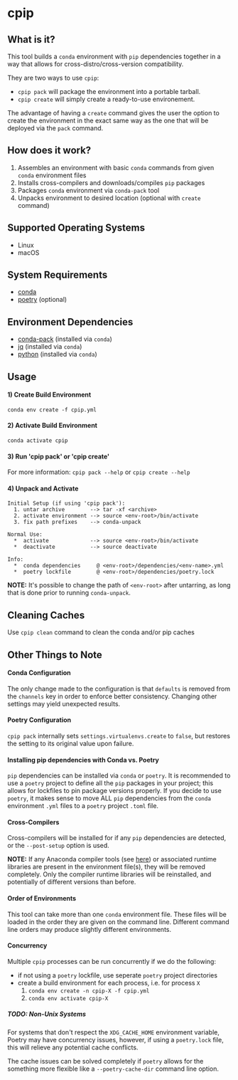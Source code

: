 # cpip

## What is it?
This tool builds a `conda` environment with `pip` dependencies together
in a way that allows for cross-distro/cross-version compatibility.

They are two ways to use `cpip`:

- `cpip pack` will package the environment into a portable tarball.
- `cpip create` will simply create a ready-to-use environement.

The advantage of having a `create` command gives the user the option
to create the environment in the exact same way as the one that will
be deployed via the `pack` command.

## How does it work?
1. Assembles an environment with basic `conda` commands from
given `conda` environment files
1. Installs cross-compilers and downloads/compiles `pip` packages
1. Packages `conda` environment via `conda-pack` tool
1. Unpacks environment to desired location (optional with `create` command)

## Supported Operating Systems
- Linux
- macOS

## System Requirements
- [conda](https://conda.io/docs/)
- [poetry](https://poetry.eustace.io/docs/) (optional)

## Environment Dependencies
- [conda-pack](https://conda.github.io/conda-pack/) (installed via `conda`)
- [jq](https://stedolan.github.io/jq/) (installed via `conda`)
- [python](https://www.python.org/) (installed via `conda`)

## Usage

#### 1) Create Build Environment
`conda env create -f cpip.yml`

#### 2) Activate Build Environment
`conda activate cpip`

#### 3) Run 'cpip pack' or 'cpip create'
For more information: `cpip pack --help` or `cpip create --help`

#### 4) Unpack and Activate
    Initial Setup (if using 'cpip pack'):
      1. untar archive        --> tar -xf <archive>
      2. activate environment --> source <env-root>/bin/activate
      3. fix path prefixes    --> conda-unpack
    
    Normal Use:
      *  activate             --> source <env-root>/bin/activate
      *  deactivate           --> source deactivate

    Info:
      *  conda dependencies     @ <env-root>/dependencies/<env-name>.yml
      *  poetry lockfile        @ <env-root>/dependencies/poetry.lock

**NOTE:** It's possible to change the path of `<env-root>` after
untarring, as long that is done prior to running `conda-unpack`.

## Cleaning Caches
Use `cpip clean` command to clean the conda and/or pip caches

## Other Things to Note

#### Conda Configuration
The only change made to the configuration is that `defaults`
is removed from the `channels` key in order to enforce better
consistency. Changing other settings may yield unexpected results.

#### Poetry Configuration
`cpip pack` internally sets `settings.virtualenvs.create` to `false`,
but restores the setting to its original value upon failure.

#### Installing pip dependencies with Conda vs. Poetry
`pip` dependencies can be installed via `conda` or `poetry`.
It is recommended to use a `poetry` project to define all the `pip`
packages in your project; this allows for lockfiles to pin package
versions properly. If you decide to use `poetry`, it makes sense to
move ALL `pip` dependencies from the `conda` environment `.yml` files
to a `poetry` project `.toml` file.

#### Cross-Compilers
Cross-compilers will be installed for if any `pip` dependencies are
detected, or the `--post-setup` option is used.

**NOTE:** If any Anaconda compiler tools
(see [here](https://conda.io/docs/user-guide/tasks/build-packages/compiler-tools.html))
or associated runtime libraries are present in the environment file(s), they will be
removed completely. Only the compiler runtime libraries will be reinstalled,
and potentially of different versions than before.

#### Order of Environments
This tool can take more than one `conda` environment file.
These files will be loaded in the order they are given on
the command line. Different command line orders may produce
slightly different environments.

#### Concurrency
Multiple `cpip` processes can be run concurrently if we do the following:

- if not using a `poetry` lockfile, use seperate `poetry` project directories
- create a build environment for each process, i.e. for process `X`
    1. `conda env create -n cpip-X -f cpip.yml`
    1. `conda env activate cpip-X`

##### TODO: Non-Unix Systems
For systems that don't respect the `XDG_CACHE_HOME` environment variable,
Poetry may have concurrency issues, however, if using a `poetry.lock` file,
this will relieve any potential cache conflicts.

The cache issues can be solved completely if `poetry` allows for the
something more flexible like a `--poetry-cache-dir` command line option.
